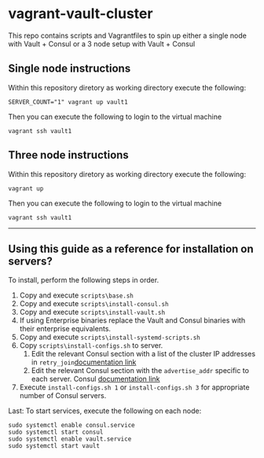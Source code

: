 # vagrant-vault-cluster

This repo contains scripts and Vagrantfiles to spin up either a single node with Vault + Consul or a 3 node setup with Vault + Consul

## Single node instructions
Within this repository diretory as working directory execute the following:

```
SERVER_COUNT="1" vagrant up vault1
```

Then you can execute the following to login to the virtual machine

```
vagrant ssh vault1
```

## Three node instructions
Within this repository diretory as working directory execute the following:

```
vagrant up
```

Then you can execute the following to login to the virtual machine

```
vagrant ssh vault1
```

---



## Using this guide as a reference for installation on servers?

To install, perform the following steps in order. 

1. Copy and execute `scripts\base.sh` 
1. Copy and execute `scripts\install-consul.sh`
1. Copy and execute `scripts\install-vault.sh` 
1. If using Enterprise binaries replace the Vault and Consul binaries with their enterprise equivalents. 
1. Copy and execute `scripts\install-systemd-scripts.sh`
1. Copy `scripts\install-configs.sh` to server. 
	1. Edit the relevant Consul section with a list of the cluster IP addresses in `retry_join`[documentation link](https://www.consul.io/docs/agent/options.html#retry_join)
 	1. Edit the relevant Consul section with the `advertise_addr` specific to each server. Consul [documentation link](https://www.consul.io/docs/agent/options.html#advertise_addr)
1. Execute `install-configs.sh 1` or `install-configs.sh 3` for appropriate number of Consul servers. 


Last: To start services, execute the following on each node:

```
sudo systemctl enable consul.service
sudo systemctl start consul
sudo systemctl enable vault.service
sudo systemctl start vault
```
